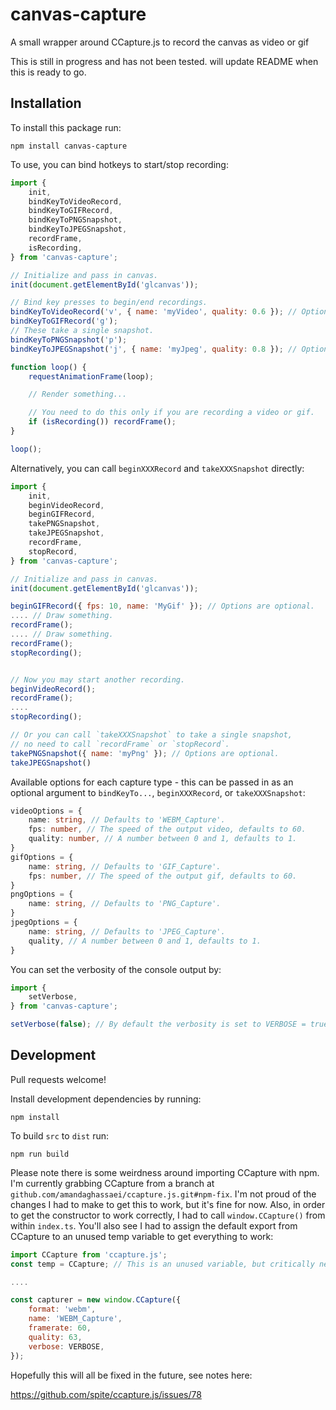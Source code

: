 # canvas-capture
A small wrapper around CCapture.js to record the canvas as video or gif

This is still in progress and has not been tested.  will update README when this is ready to go.

## Installation

To install this package run:

```npm install canvas-capture```

To use, you can bind hotkeys to start/stop recording:

```js
import {
	init,
	bindKeyToVideoRecord,
	bindKeyToGIFRecord,
	bindKeyToPNGSnapshot,
	bindKeyToJPEGSnapshot,
	recordFrame,
	isRecording,
} from 'canvas-capture';

// Initialize and pass in canvas.
init(document.getElementById('glcanvas'));

// Bind key presses to begin/end recordings.
bindKeyToVideoRecord('v', { name: 'myVideo', quality: 0.6 }); // Options are optional.
bindKeyToGIFRecord('g');
// These take a single snapshot.
bindKeyToPNGSnapshot('p'); 
bindKeyToJPEGSnapshot('j', { name: 'myJpeg', quality: 0.8 }); // Options are optional.

function loop() {
	requestAnimationFrame(loop);

	// Render something...

	// You need to do this only if you are recording a video or gif.
	if (isRecording()) recordFrame();
}

loop();
```

Alternatively, you can call `beginXXXRecord` and `takeXXXSnapshot` directly:

```js
import {
	init,
	beginVideoRecord,
	beginGIFRecord,
	takePNGSnapshot,
	takeJPEGSnapshot,
	recordFrame,
	stopRecord,
} from 'canvas-capture';

// Initialize and pass in canvas.
init(document.getElementById('glcanvas'));

beginGIFRecord({ fps: 10, name: 'MyGif' }); // Options are optional.
.... // Draw something.
recordFrame();
.... // Draw something.
recordFrame();
stopRecording();


// Now you may start another recording.
beginVideoRecord();
recordFrame();
....
stopRecording();

// Or you can call `takeXXXSnapshot` to take a single snapshot,
// no need to call `recordFrame` or `stopRecord`.
takePNGSnapshot({ name: 'myPng' }); // Options are optional.
takeJPEGSnapshot()

```

Available options for each capture type - this can be passed in as an optional argument to `bindKeyTo...`, `beginXXXRecord`, or `takeXXXSnapshot`:

```ts
videoOptions = {
	name: string, // Defaults to 'WEBM_Capture'.
	fps: number, // The speed of the output video, defaults to 60.
	quality: number, // A number between 0 and 1, defaults to 1.
}
gifOptions = {
	name: string, // Defaults to 'GIF_Capture'.
	fps: number, // The speed of the output gif, defaults to 60.
}
pngOptions = {
	name: string, // Defaults to 'PNG_Capture'.
}
jpegOptions = {
	name: string, // Defaults to 'JPEG_Capture'.
	quality, // A number between 0 and 1, defaults to 1.
}
```

You can set the verbosity of the console output by:

```js
import {
	setVerbose,
} from 'canvas-capture';

setVerbose(false); // By default the verbosity is set to VERBOSE = true.
```

## Development

Pull requests welcome!

Install development dependencies by running:

```npm install```

To build `src` to `dist` run:

```npm run build```

Please note there is some weirdness around importing CCapture with npm.  I'm currently grabbing CCapture from a branch at `github.com/amandaghassaei/ccapture.js.git#npm-fix`.  I'm not proud of the changes I had to make to get this to work, but it's fine for now.  Also, in order to get the constructor to work correctly, I had to call `window.CCapture()` from within `index.ts`.  You'll also see I had to assign the default export from CCapture to an unused temp variable to get everything to work:

```js
import CCapture from 'ccapture.js';
const temp = CCapture; // This is an unused variable, but critically necessary.

....

const capturer = new window.CCapture({
	format: 'webm',
	name: 'WEBM_Capture',
	framerate: 60,
	quality: 63,
	verbose: VERBOSE,
});
```

Hopefully this will all be fixed in the future, see notes here:

https://github.com/spite/ccapture.js/issues/78